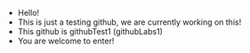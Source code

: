- Hello!
- This is just a testing github, we are currently working on this!
- This github is githubTest1 (githubLabs1)
- You are welcome to enter!

